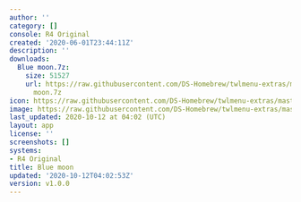 ```yaml
---
author: ''
category: []
console: R4 Original
created: '2020-06-01T23:44:11Z'
description: ''
downloads:
  Blue moon.7z:
    size: 51527
    url: https://raw.githubusercontent.com/DS-Homebrew/twlmenu-extras/master/_nds/TWiLightMenu/r4menu/themes/Blue
      moon.7z
icon: https://raw.githubusercontent.com/DS-Homebrew/twlmenu-extras/master/unistore/icons/r4.png
image: https://raw.githubusercontent.com/DS-Homebrew/twlmenu-extras/master/unistore/icons/r4.png
last_updated: 2020-10-12 at 04:02 (UTC)
layout: app
license: ''
screenshots: []
systems:
- R4 Original
title: Blue moon
updated: '2020-10-12T04:02:53Z'
version: v1.0.0
---
```

